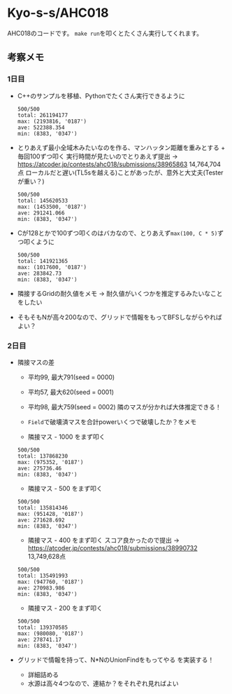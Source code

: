 # Kyo-s-s/AHC018

AHC018のコードです。
`make run`を叩くとたくさん実行してくれます。

## 考察メモ

### 1日目

- C++のサンプルを移植、Pythonでたくさん実行できるように
    ```
    500/500
    total: 261194177
    max: (2193816, '0187')
    ave: 522388.354
    min: (8383, '0347')
    ```

- とりあえず最小全域木みたいなのを作る、マンハッタン距離を重みとする + 毎回100ずつ叩く
    実行時間が見たいのでとりあえず提出 -> https://atcoder.jp/contests/ahc018/submissions/38965863 14,764,704 点
    ローカルだと遅い(TL5sを越える)ことがあったが、意外と大丈夫(Testerが重い？) 
    ```
    500/500
    total: 145620533
    max: (1453500, '0187')
    ave: 291241.066
    min: (8383, '0347')
    ```

- Cが128とかで100ずつ叩くのはバカなので、とりあえず`max(100, C * 5)`ずつ叩くように
    ```
    500/500
    total: 141921365
    max: (1017600, '0187')
    ave: 283842.73
    min: (8383, '0347')
    ```

- 隣接するGridの耐久値をメモ -> 耐久値がいくつかを推定するみたいなことをしたい
- そもそもNが高々200なので、グリッドで情報をもってBFSしながらやればよい？

### 2日目

- 隣接マスの差
    - 平均99, 最大791(seed = 0000)
    - 平均57, 最大620(seed = 0001)
    - 平均98, 最大759(seed = 0002)
    隣のマスが分かれば大体推定できる！
    - `Field`で破壊済マスを合計powerいくつで破壊したか？をメモ

    - 隣接マス - 1000 をまず叩く
    ```
    500/500
    total: 137868230
    max: (975352, '0187')
    ave: 275736.46
    min: (8383, '0347')
    ```
    - 隣接マス - 500 をまず叩く
    ```
    500/500
    total: 135814346
    max: (951428, '0187')
    ave: 271628.692
    min: (8383, '0347')
    ```
    - 隣接マス - 400 をまず叩く スコア良かったので提出 -> https://atcoder.jp/contests/ahc018/submissions/38990732 13,749,628点
    ```
    500/500
    total: 135491993
    max: (947760, '0187')
    ave: 270983.986
    min: (8383, '0347')
    ```
    - 隣接マス - 200 をまず叩く
    ```
    500/500
    total: 139370585
    max: (980080, '0187')
    ave: 278741.17
    min: (8383, '0347')
    ```


- グリッドで情報を持って、N*NのUnionFindをもってやる を実装する！
    - 詳細詰める
    - 水源は高々4つなので、連結か？をそれぞれ見ればよい